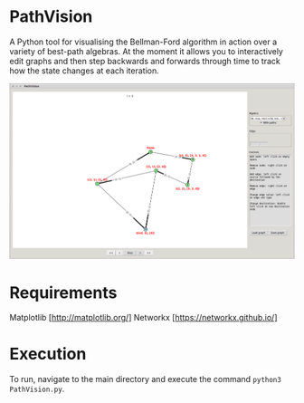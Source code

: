 # PathVision

A Python tool for visualising the Bellman-Ford algorithm in action over a variety of best-path algebras. At the moment it allows you to interactively edit graphs and then step backwards and forwards through time to track how the state changes at each iteration.

![example image](/examples/screenshot.png)

# Requirements

Matplotlib [http://matplotlib.org/]
Networkx [https://networkx.github.io/]

# Execution

To run, navigate to the main directory and execute the command `python3 PathVision.py`.